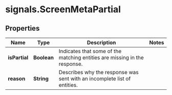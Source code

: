 # signals.ScreenMetaPartial

## Properties

Name | Type | Description | Notes
------------ | ------------- | ------------- | -------------
**isPartial** | **Boolean** | Indicates that some of the matching entities are missing in the response. | 
**reason** | **String** | Describes why the response was sent with an incomplete list of entities. | 


